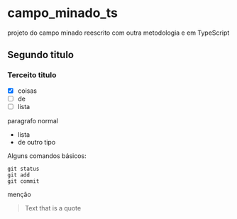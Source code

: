 # campo_minado_ts

projeto do campo minado reescrito com outra metodologia e em TypeScript

## Segundo titulo

### Terceito titulo

- [x] coisas
- [ ] de
- [ ] lista

paragrafo normal

- lista
- de outro tipo

Alguns comandos básicos:

```
git status
git add
git commit
```

menção

> Text that is a quote
